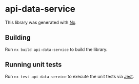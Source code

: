 # api-data-service

This library was generated with [Nx](https://nx.dev).

## Building

Run `nx build api-data-service` to build the library.

## Running unit tests

Run `nx test api-data-service` to execute the unit tests via [Jest](https://jestjs.io).
